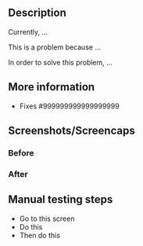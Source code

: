 ## Description

<!--
This is a freeform area, but there are 3 questions you should try to answer:

* What information do reviewers need to have in order to understand your changes?
* What is the current state of things and why does it need to change?
* What is the solution your changes offer?

Below is a template to give you some ideas. Feel free to use your own words!

(Hint: all of this should ideally go in your commit message so that people don't have to find this pull request in the future ;))
-->

Currently, ...

This is a problem because ...

In order to solve this problem, ...

## More information

<!-- Any related issues or links to Slack conversations, Zendesk issues, etc. reviewers should consult to understand this pull request better? -->

* Fixes #999999999999999999

## Screenshots/Screencaps

<!-- If you're making a change to the UI, make sure to capture a screenshot or a short video showing off your work! -->

### Before

<!-- How did the UI you changed look before your changes? Drag your file(s) below this line: -->

### After

<!-- How does it look now? Drag your file(s) below this line: -->

## Manual testing steps

<!-- How should reviewers and QA manually test your changes? -->

- Go to this screen
- Do this
- Then do this
